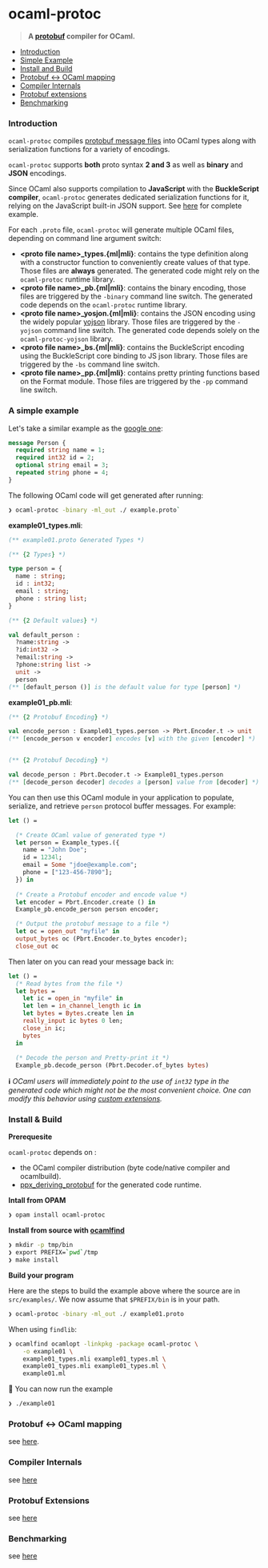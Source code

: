 # ocaml-protoc

> **A [protobuf](https://goo.gl/YqNT7Q) compiler for OCaml.** 

* [Introduction](#introduction)
* [Simple Example](#a-simple-example)
* [Install and Build](#install-and-build)
* [Protobuf <-> OCaml mapping](doc/protobuf_ocaml_mapping.md)
* [Compiler Internals](doc/compiler_internals.md)
* [Protobuf extensions](doc/ocaml_extensions.md)
* [Benchmarking](doc/benchmarking.md)

### Introduction 

`ocaml-protoc` compiles [protobuf message files](https://goo.gl/YqNT7Q) into 
OCaml types along with serialization functions for a variety of encodings.

`ocaml-protoc` supports **both** proto syntax **2 and 3** as well as **binary** and **JSON** encodings. 

Since OCaml also supports compilation to **JavaScript** with the **BuckleScript 
compiler**, `ocaml-protoc` generates dedicated serialization functions for
it, relying on the JavaScript built-in JSON support. See 
[here](https://github.com/mransan/bs-protobuf-demo) for complete example.

For each `.proto` file, `ocaml-protoc` will generate multiple OCaml files, 
depending on command line argument switch:
* **\<proto file name\>_types.{ml|mli}**: contains the type definition along 
  with a constructor function to conveniently create values of that type. Those
  files are **always** generated. The generated code might rely on 
  the `ocaml-protoc` runtime library.
* **\<proto file name\>_pb.{ml|mli}**: contains the binary encoding, those files 
  are triggered by the `-binary` command line switch. The generated code
  depends on the `ocaml-protoc` runtime library.
* **\<proto file name\>_yosjon.{ml|mli}**: contains the JSON encoding using the 
  widely popular [yojson](https://github.com/mjambon/yojson) library. Those 
  files are triggered by the `-yojson` command line switch. The generated code 
  depends solely on the `ocaml-protoc-yojson` library.
* **\<proto file name\>_bs.{ml|mli}**: contains the BuckleScript encoding using the
  BuckleScript core binding to JS json library. Those files are triggered by 
  the `-bs` command line switch.
* **\<proto file name\>_pp.{ml|mli}**: contains pretty printing functions based
  on the Format module. Those files are triggered by the `-pp` command 
  line switch.

### A simple example

Let's take a similar example as the [google one](https://developers.google.com/protocol-buffers/docs/overview#how-do-they-work):

```Protobuf
message Person {
  required string name = 1;
  required int32 id = 2;
  optional string email = 3;
  repeated string phone = 4;
}
```

The following OCaml code will get generated after running:

```bash
❯ ocaml-protoc -binary -ml_out ./ example.proto`
```

**example01_types.mli**:

```OCaml
(** example01.proto Generated Types *)

(** {2 Types} *)

type person = {
  name : string;
  id : int32;
  email : string;
  phone : string list;
}

(** {2 Default values} *)

val default_person : 
  ?name:string ->
  ?id:int32 ->
  ?email:string ->
  ?phone:string list ->
  unit ->
  person
(** [default_person ()] is the default value for type [person] *)
```

**example01_pb.mli**:

```OCaml
(** {2 Protobuf Encoding} *)

val encode_person : Example01_types.person -> Pbrt.Encoder.t -> unit
(** [encode_person v encoder] encodes [v] with the given [encoder] *)


(** {2 Protobuf Decoding} *)

val decode_person : Pbrt.Decoder.t -> Example01_types.person
(** [decode_person decoder] decodes a [person] value from [decoder] *)
```

You can then use this OCaml module in your application to populate, serialize, and retrieve `person` protocol buffer messages.
For example:

```OCaml
let () =

  (* Create OCaml value of generated type *) 
  let person = Example_types.({ 
    name = "John Doe"; 
    id = 1234l;
    email = Some "jdoe@example.com"; 
    phone = ["123-456-7890"];
  }) in 
  
  (* Create a Protobuf encoder and encode value *)
  let encoder = Pbrt.Encoder.create () in 
  Example_pb.encode_person person encoder; 

  (* Output the protobuf message to a file *) 
  let oc = open_out "myfile" in 
  output_bytes oc (Pbrt.Encoder.to_bytes encoder);
  close_out oc
```

Then later on you can read your message back in:
```OCaml
let () = 
  (* Read bytes from the file *) 
  let bytes = 
    let ic = open_in "myfile" in 
    let len = in_channel_length ic in 
    let bytes = Bytes.create len in 
    really_input ic bytes 0 len; 
    close_in ic; 
    bytes 
  in 
  
  (* Decode the person and Pretty-print it *)
  Example_pb.decode_person (Pbrt.Decoder.of_bytes bytes)
```

**ℹ** *OCaml users will immediately point to the use of `int32` type in the generated code which might not be the most convenient choice. One can modify this behavior using [custom extensions](doc/ocaml_extensions.md).* 

### Install & Build

**Prerequesite**

`ocaml-protoc` depends on :
* the OCaml compiler distribution (byte code/native compiler and ocamlbuild).
* [ppx_deriving_protobuf](https://github.com/whitequark/ppx_deriving_protobuf) for the generated code runtime.

**Intall from OPAM**

```bash
❯ opam install ocaml-protoc
```

**Install from source with [ocamlfind](http://projects.camlcity.org/projects/findlib.html)**

```bash
❯ mkdir -p tmp/bin
❯ export PREFIX=`pwd`/tmp
❯ make install
```

**Build your program** 

Here are the steps to build the example above where the source are in `src/examples/`. We now assume that `$PREFIX/bin` is in your path.

```Bash 
❯ ocaml-protoc -binary -ml_out ./ example01.proto
```

When using `findlib`:
```Bash
❯ ocamlfind ocamlopt -linkpkg -package ocaml-protoc \
    -o example01 \
    example01_types.mli example01_types.ml \
    example01_types.mli example01_types.ml \
    example01.ml
```

🏁 You can now run the example
```Bash
❯ ./example01
```
### Protobuf <-> OCaml mapping
see [here](doc/protobuf_ocaml_mapping.md).

### Compiler Internals

see [here](doc/compiler_internals.md)

### Protobuf Extensions
 
see [here](doc/ocaml_extensions.md)

### Benchmarking
 
see [here](doc/benchmarking.md)
